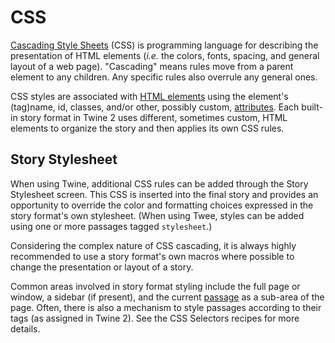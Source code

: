 # CSS

[Cascading Style Sheets](https://en.wikipedia.org/wiki/Cascading_Style_Sheets) (CSS) is programming language for describing the presentation of HTML elements (*i.e.* the  colors, fonts, spacing, and general layout of a web page).  "Cascading" means rules move from a parent element to any children. Any specific rules also overrule any general ones.

CSS styles are associated with [HTML elements](https://en.wikipedia.org/wiki/HTML_element) using the element's (tag)name, id, classes, and/or other, possibly custom, [attributes](https://en.wikipedia.org/wiki/HTML_attribute).   Each built-in story format in Twine 2 uses different, sometimes custom, HTML elements to organize the story and then applies its own CSS rules.

## Story Stylesheet

When using Twine, additional CSS rules can be added through the Story Stylesheet screen. This CSS is inserted into the final story and provides an opportunity to override the color and formatting choices expressed in the story format's own stylesheet. (When using Twee, styles can be added using one or more passages tagged `stylesheet`.)

Considering the complex nature of CSS cascading, it is always highly recommended to use a story format's own macros where possible to change the presentation or layout of a story.

Common areas involved in story format styling include the full page or window, a sidebar (if present), and the current [passage](../terms/terms_passages.md) as a sub-area of the page.  Often, there is also a mechanism to style passages according to their tags (as assigned in Twine 2). See the CSS Selectors recipes for more details.
